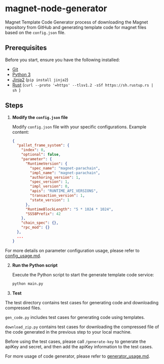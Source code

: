 # magnet-node-generator

Magnet Template Code Generator  process of downloading the Magnet repository from GitHub and generating template code for magnet files based on the `config.json` file.

## Prerequisites

Before you start, ensure you have the following installed:
- [Git](https://git-scm.com/)
- [Python 3](https://www.python.org/)
- [Jinja2](https://pypi.org/project/Jinja2/) (`pip install jinja2`)
- [Rust](https://www.rust-lang.org/tools/install) (`curl --proto '=https' --tlsv1.2 -sSf https://sh.rustup.rs | sh
  `)

## Steps

1. **Modify the `config.json` file**

   Modify `config.json` file with your specific configurations. Example content:

   ```json
   {
     "pallet_frame_system": {
       "index": 0,
       "optional": false,
       "parameter": {
         "RuntimeVersion": {
           "spec_name": "magnet-parachain",
           "impl_name": "magnet-parachain",
           "authoring_version": 1,
           "spec_version": 1,
           "impl_version": 0,
           "apis": "RUNTIME_API_VERSIONS",
           "transaction_version": 1,
           "state_version": 1
         },
         "RuntimeBlockLength": "5 * 1024 * 1024",
         "SS58Prefix": 42
       },
       "chain_spec": {},
       "rpc_mod": {}
     },
     ...
   }
   ```

For more details on parameter configuration usage, please refer to [config_usage.md](https://github.com/toints/magnet-node-generator/blob/main/config_usage.md).


2. **Run the Python script**

   Execute the Python script to start the generate template code service:

   ```sh
   python main.py
   ```

3. **Test**

The test directory contains test cases for generating code and downloading compressed files.

`gen_code.py` includes test cases for generating code using templates.

`download_zip.py` contains test cases for downloading the compressed file of the code generated in the previous step to your local machine.

Before using the test cases, please call `/generate-key` to generate the apiKey and secret, and then add the apiKey information to the test cases.

For more usage of code generator, please refer to [generator_usage.md](https://github.com/toints/magnet-node-generator/blob/main/generator_usage.md).
